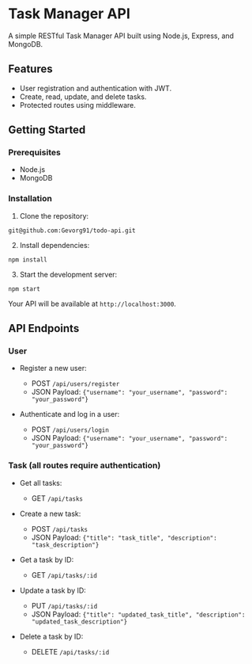 # Task Manager API

A simple RESTful Task Manager API built using Node.js, Express, and MongoDB.

## Features

-   User registration and authentication with JWT.
-   Create, read, update, and delete tasks.
-   Protected routes using middleware.

## Getting Started

### Prerequisites

-   Node.js
-   MongoDB

### Installation

1.  Clone the repository:

`git@github.com:Gevorg91/todo-api.git` 

2.  Install dependencies:

`npm install` 

3.  Start the development server:

`npm start` 

Your API will be available at `http://localhost:3000`.

## API Endpoints

### User 

-   Register a new user:
    
    -   POST `/api/users/register`
    -   JSON Payload: `{"username": "your_username", "password": "your_password"}`
-   Authenticate and log in a user:
    
    -   POST `/api/users/login`
    -   JSON Payload: `{"username": "your_username", "password": "your_password"}`

### Task (all routes require authentication)

-   Get all tasks:
    
    -   GET `/api/tasks`
-   Create a new task:
    
    -   POST `/api/tasks`
    -   JSON Payload: `{"title": "task_title", "description": "task_description"}`
-   Get a task by ID:
    
    -   GET `/api/tasks/:id`
-   Update a task by ID:
    
    -   PUT `/api/tasks/:id`
    -   JSON Payload: `{"title": "updated_task_title", "description": "updated_task_description"}`
-   Delete a task by ID:
    
    -   DELETE `/api/tasks/:id`

